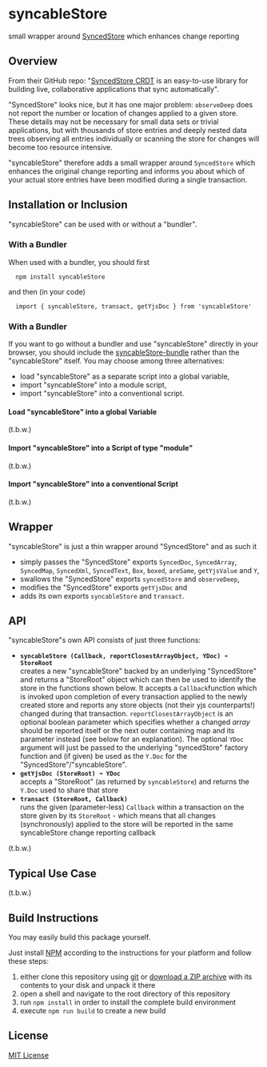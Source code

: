 # syncableStore #

small wrapper around [SyncedStore](https://github.com/YousefED/SyncedStore) which enhances change reporting


## Overview ##

From their GitHub repo: "[SyncedStore CRDT](https://github.com/YousefED/SyncedStore) is an easy-to-use library for building live, collaborative applications that sync automatically".

"SyncedStore" looks nice, but it has one major problem: `observeDeep` does not report the number or location of changes applied to a given store. These details may not be necessary for small data sets or trivial applications, but with thousands of store entries and deeply nested data trees observing all entries individually or scanning the store for changes will become too resource intensive.

"syncableStore" therefore adds a small wrapper around `SyncedStore` which enhances the original change reporting and informs you about which of your actual store entries have been modified during a single transaction.

## Installation or Inclusion ##

"syncableStore" can be used with or without a "bundler".

### With a Bundler ###

When used with a bundler, you should first

```
  npm install syncableStore
```

and then (in your code)

```
  import { syncableStore, transact, getYjsDoc } from 'syncableStore'
```

### With a Bundler ###

If you want to go without a bundler and use "syncableStore" directly in your browser, you should include the [syncableStore-bundle](https://github.com/rozek/syncableStore-bundle) rather than the "syncableStore" itself.
You may choose among three alternatives:

* load "syncableStore" as a separate script into a global variable,
* import "syncableStore" into a module script,
* import "syncableStore" into a conventional script.

#### Load "syncableStore" into a global Variable ####

(t.b.w.)

#### Import "syncableStore" into a Script of type "module" ####

(t.b.w.)

#### Import "syncableStore" into a conventional Script ####

(t.b.w.)

## Wrapper ##

"syncableStore" is just a thin wrapper around "SyncedStore" and as such it

* simply passes the "SyncedStore" exports `SyncedDoc`, `SyncedArray`, `SyncedMap`, `SyncedXml`, `SyncedText`, `Box`, `boxed`, `areSame`, `getYjsValue` and `Y`,
* swallows the "SyncedStore" exports `syncedStore` and `observeDeep`,
* modifies the "SyncedStore" exports `getYjsDoc` and
* adds its own exports `syncableStore` and `transact`.

## API ##

"syncableStore"s own API consists of just three functions:

* **`syncableStore (Callback, reportClosestArrayObject, YDoc) ➜ StoreRoot`**<br>creates a new "syncableStore" backed by an underlying "SyncedStore" and returns a "StoreRoot" object which can then be used to identify the store in the functions shown below. It accepts a `Callback`function which is invoked upon completion of every transaction applied to the newly created store and reports any store objects (not their yjs counterparts!) changed during that transaction. `reportClosestArrayObject` is an optional boolean parameter which specifies whether a changed _array_ should be reported itself or the next outer containing map and its parameter instead (see below for an explanation). The optional `YDoc` argument will just be passed to the underlying "syncedStore" factory function and (if given) be used as the `Y.Doc` for the "SyncedStore"/"syncableStore".
* **`getYjsDoc (StoreRoot) ➜ YDoc`**<br>accepts a "StoreRoot" (as returned by `syncableStore`) and returns the `Y.Doc` used to share that store
* **`transact (StoreRoot, Callback)`**<br>runs the given (parameter-less) `Callback` within a transaction on the store given by its `StoreRoot` - which means that all changes (synchronously) applied to the store will be reported in the same syncableStore change reporting callback

(t.b.w.)

## Typical Use Case ##

(t.b.w.)

## Build Instructions ##

You may easily build this package yourself.

Just install [NPM](https://docs.npmjs.com/) according to the instructions for your platform and follow these steps:

1. either clone this repository using [git](https://git-scm.com/) or [download a ZIP archive](https://github.com/rozek/syncableStore/archive/refs/heads/main.zip) with its contents to your disk and unpack it there 
2. open a shell and navigate to the root directory of this repository
3. run `npm install` in order to install the complete build environment
4. execute `npm run build` to create a new build

## License ##

[MIT License](LICENSE.md)
